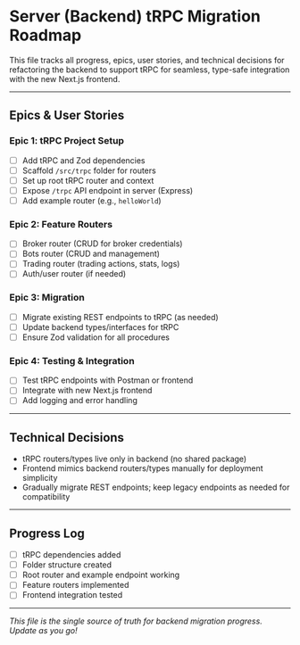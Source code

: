 # Server (Backend) tRPC Migration Roadmap

This file tracks all progress, epics, user stories, and technical decisions for refactoring the backend to support tRPC for seamless, type-safe integration with the new Next.js frontend.

---

## Epics & User Stories

### Epic 1: tRPC Project Setup
- [ ] Add tRPC and Zod dependencies
- [ ] Scaffold `/src/trpc` folder for routers
- [ ] Set up root tRPC router and context
- [ ] Expose `/trpc` API endpoint in server (Express)
- [ ] Add example router (e.g., `helloWorld`)

### Epic 2: Feature Routers
- [ ] Broker router (CRUD for broker credentials)
- [ ] Bots router (CRUD and management)
- [ ] Trading router (trading actions, stats, logs)
- [ ] Auth/user router (if needed)

### Epic 3: Migration
- [ ] Migrate existing REST endpoints to tRPC (as needed)
- [ ] Update backend types/interfaces for tRPC
- [ ] Ensure Zod validation for all procedures

### Epic 4: Testing & Integration
- [ ] Test tRPC endpoints with Postman or frontend
- [ ] Integrate with new Next.js frontend
- [ ] Add logging and error handling

---

## Technical Decisions
- tRPC routers/types live only in backend (no shared package)
- Frontend mimics backend routers/types manually for deployment simplicity
- Gradually migrate REST endpoints; keep legacy endpoints as needed for compatibility

---

## Progress Log
- [ ] tRPC dependencies added
- [ ] Folder structure created
- [ ] Root router and example endpoint working
- [ ] Feature routers implemented
- [ ] Frontend integration tested

---

_This file is the single source of truth for backend migration progress. Update as you go!_
